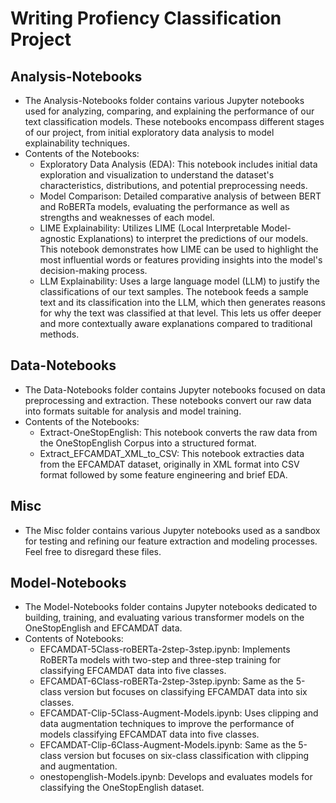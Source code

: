 # Writing Profiency Classification Project

## Analysis-Notebooks 
  - The Analysis-Notebooks folder contains various Jupyter notebooks used for analyzing, comparing, and explaining the performance of our text classification models. These notebooks encompass different stages of our project, from   initial exploratory data analysis to model explainability techniques.
  - Contents of the Notebooks:
    * Exploratory Data Analysis (EDA): This notebook includes initial data exploration and visualization to understand the dataset's characteristics, distributions, and potential preprocessing needs.
    * Model Comparison: Detailed comparative analysis of between BERT and RoBERTa models, evaluating the performance as well as strengths and weaknesses of each model.
    * LIME Explainability: Utilizes LIME (Local Interpretable Model-agnostic Explanations) to interpret the predictions of our models. This notebook demonstrates how LIME can be used to highlight the most influential words or features providing insights into the model's decision-making process.
    * LLM Explainability: Uses a large language model (LLM) to justify the classifications of our text samples. The notebook feeds a sample text and its classification into the LLM, which then generates reasons for why the text was classified at that level. This lets us offer deeper and more contextually aware explanations compared to traditional methods.

## Data-Notebooks
  - The Data-Notebooks folder contains Jupyter notebooks focused on data preprocessing and extraction. These notebooks convert our raw data into formats suitable for analysis and model training.
  - Contents of the Notebooks:
      * Extract-OneStopEnglish: This notebook converts the raw data from the OneStopEnglish Corpus into a structured format.  
      * Extract_EFCAMDAT_XML_to_CSV: This notebook extracties data from the EFCAMDAT dataset, originally in XML format into CSV format followed by some feature engineering and brief EDA.

## Misc
  - The Misc folder contains various Jupyter notebooks used as a sandbox for testing and refining our feature extraction and modeling processes. Feel free to disregard these files.

## Model-Notebooks
  - The Model-Notebooks folder contains Jupyter notebooks dedicated to building, training, and evaluating various transformer models on the OneStopEnglish and EFCAMDAT data. 
  - Contents of Notebooks:
    * EFCAMDAT-5Class-roBERTa-2step-3step.ipynb: Implements RoBERTa models with two-step and three-step training for classifying EFCAMDAT data into five classes.
    * EFCAMDAT-6Class-roBERTa-2step-3step.ipynb: Same as the 5-class version but focuses on classifying EFCAMDAT data into six classes.
    * EFCAMDAT-Clip-5Class-Augment-Models.ipynb: Uses clipping and data augmentation techniques to improve the performance of models classifying EFCAMDAT data into five classes.
    * EFCAMDAT-Clip-6Class-Augment-Models.ipynb: Same as the 5-class version but focuses on six-class classification with clipping and augmentation.
    * onestopenglish-Models.ipynb: Develops and evaluates models for classifying the OneStopEnglish dataset.



